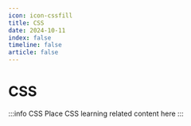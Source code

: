 ```yaml
---
icon: icon-cssfill
title: CSS
date: 2024-10-11
index: false
timeline: false
article: false
---
```

# CSS
:::info CSS
Place CSS learning related content here
:::

<Catalog base="/study/coding/CSS" />
